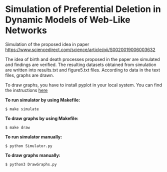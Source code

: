 # Simulation of Preferential Deletion in Dynamic Models of Web-Like Networks
Simulation of the proposed idea in paper https://www.sciencedirect.com/science/article/pii/S0020019006003632

The idea of birth and death processes proposed in the paper are simulated and findings are verified. The resulting datasets obtained from simulation are written into results.txt and figure5.txt files. According to data in the text files, graphs are drawn.

To draw graphs, you have to install pyplot in your local system. You can find the instructions [here](https://matplotlib.org/users/installing.html)

**To run simulator by using Makefile:**
	
	$ make simulate
	
**To draw graphs by using Makefile:**
	
	$ make draw
	
**To run simulator manually:**

	$ python Simulator.py
	
**To draw graphs manually:**

	$ python3 DrawGraphs.py